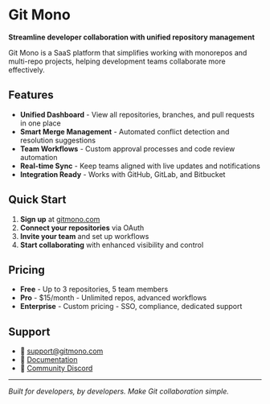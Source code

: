 # Git Mono

**Streamline developer collaboration with unified repository management**

Git Mono is a SaaS platform that simplifies working with monorepos and multi-repo projects, helping development teams collaborate more effectively.

## Features

- **Unified Dashboard** - View all repositories, branches, and pull requests in one place
- **Smart Merge Management** - Automated conflict detection and resolution suggestions
- **Team Workflows** - Custom approval processes and code review automation
- **Real-time Sync** - Keep teams aligned with live updates and notifications
- **Integration Ready** - Works with GitHub, GitLab, and Bitbucket

## Quick Start

1. **Sign up** at [gitmono.com](https://gitmono.com)
2. **Connect your repositories** via OAuth
3. **Invite your team** and set up workflows
4. **Start collaborating** with enhanced visibility and control

## Pricing

- **Free** - Up to 3 repositories, 5 team members
- **Pro** - $15/month - Unlimited repos, advanced workflows
- **Enterprise** - Custom pricing - SSO, compliance, dedicated support

## Support

- 📧 [support@gitmono.com](mailto:support@gitmono.com)
- 📖 [Documentation](https://docs.gitmono.com)
- 💬 [Community Discord](https://discord.gg/gitmono)

---

_Built for developers, by developers. Make Git collaboration simple._
